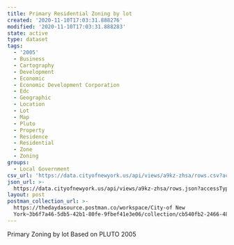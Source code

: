 ```yaml
---
title: Primary Residential Zoning by lot
created: '2020-11-10T17:03:31.888276'
modified: '2020-11-10T17:03:31.888283'
state: active
type: dataset
tags:
  - '2005'
  - Business
  - Cartography
  - Development
  - Economic
  - Economic Development Corporation
  - Edc
  - Geographic
  - Location
  - Lot
  - Map
  - Pluto
  - Property
  - Residence
  - Residential
  - Zone
  - Zoning
groups:
  - Local Government
csv_url: 'https://data.cityofnewyork.us/api/views/a9kz-zhsa/rows.csv?accessType=DOWNLOAD'
json_url: >-
  https://data.cityofnewyork.us/api/views/a9kz-zhsa/rows.json?accessType=DOWNLOAD
layout: post
postman_collection_url: >-
  https://thedaydasource.postman.co/workspace/City-of New
  York~3b6f7a46-5db5-42b1-80fe-9fbef41e3e06/collection/cb540fb2-2466-489f-87fc-6ea5ce54ca07
---
```

Primary Zoning by lot Based on PLUTO 2005
